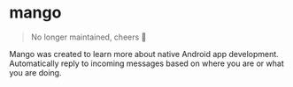 # mango

> No longer maintained, cheers 🍻

Mango was created to learn more about native Android app development. Automatically reply to incoming messages based on where you are or what you are doing.
